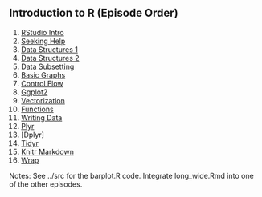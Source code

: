 ## Introduction to R (Episode Order)

1. [RStudio Intro](https://github.com/mydatastory/r_intro_class/blob/master/_episodes_rmd/rstudio_intro.Rmd)
2. [Seeking Help](https://github.com/mydatastory/r_intro_class/blob/master/_episodes_rmd/seeking_help.Rmd)
3. [Data Structures 1](https://github.com/mydatastory/r_intro_class/blob/master/_episodes_rmd/data_structures_part1.Rmd)
4. [Data Structures 2](https://github.com/mydatastory/r_intro_class/blob/master/_episodes_rmd/data_structures_part2.Rmd)
5. [Data Subsetting](https://github.com/mydatastory/r_intro_class/blob/master/_episodes_rmd/data_subsetting.Rmd)
6. [Basic Graphs](https://github.com/mydatastory/r_intro_class/blob/master/_episodes_rmd/plot_base_r.Rmd)
7. [Control Flow](https://github.com/mydatastory/r_intro_class/blob/master/_episodes_rmd/control_flow.Rmd)
8. [Ggplot2](https://github.com/mydatastory/r_intro_class/blob/master/_episodes_rmd/plot_ggplot2.Rmd)
9. [Vectorization](https://github.com/mydatastory/r_intro_class/blob/master/_episodes_rmd/vectorization.Rmd)
10. [Functions](https://github.com/mydatastory/r_intro_class/blob/master/_episodes_rmd/functions.Rmd)
11. [Writing Data](https://github.com/mydatastory/r_intro_class/blob/master/_episodes_rmd/writing_data.Rmd)
12. [Plyr](https://github.com/mydatastory/r_intro_class/blob/master/_episodes_rmd/plyr.Rmd)
13. [Dplyr]
14. [Tidyr](https://github.com/mydatastory/r_intro_class/blob/master/_episodes_rmd/tidyr.Rmd)
15. [Knitr Markdown](https://github.com/mydatastory/r_intro_class/blob/master/_episodes_rmd/knitr_markdown.Rmd)
16. [Wrap](https://github.com/mydatastory/r_intro_class/blob/master/_episodes_rmd/wrap_up.Rmd)

Notes: See ../src for the barplot.R code.  Integrate long_wide.Rmd into one of the other episodes.

